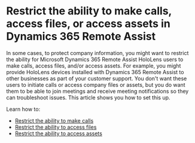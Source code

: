 

# Restrict the ability to make calls, access files, or access assets in Dynamics 365 Remote Assist

In some cases, to protect company information, you might want to restrict the ability for Microsoft Dynamics 365 Remote Assist HoloLens users to make calls, access files, and/or 
access assets. For example, you might provide HoloLens devices installed with Dynamics 365 Remote Assist to other businesses as part of your customer support. You don't want these users to initiate calls or access company files or assets, but you do want them to be able to join meetings and receive meeting notifications so they can troubleshoot issues. This article shows you how to set this up. 

Learn how to:

- [Restrict the ability to make calls](restricted-mode-calling.md)
- [Restrict the ability to access files](restricted-mode-files.md)
- [Restrict the ability to access assets](restricted-mode-assets.md)
